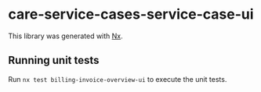 # care-service-cases-service-case-ui

This library was generated with [Nx](https://nx.dev).

## Running unit tests

Run `nx test billing-invoice-overview-ui` to execute the unit tests.
